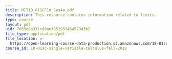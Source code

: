 ```yaml
---
title: MIT18_01SCF10_Ses4a.pdf
description: This resource contains information related to limits.
type: course
layout: pdf
uid: 7055d8a331cd9aef85193146a52943b2
file_type: application/pdf
file_location: >-
  https://open-learning-course-data-production.s3.amazonaws.com/18-01sc-single-variable-calculus-fall-2010/7055d8a331cd9aef85193146a52943b2_MIT18_01SCF10_Ses4a.pdf
course_id: 18-01sc-single-variable-calculus-fall-2010
---
```

